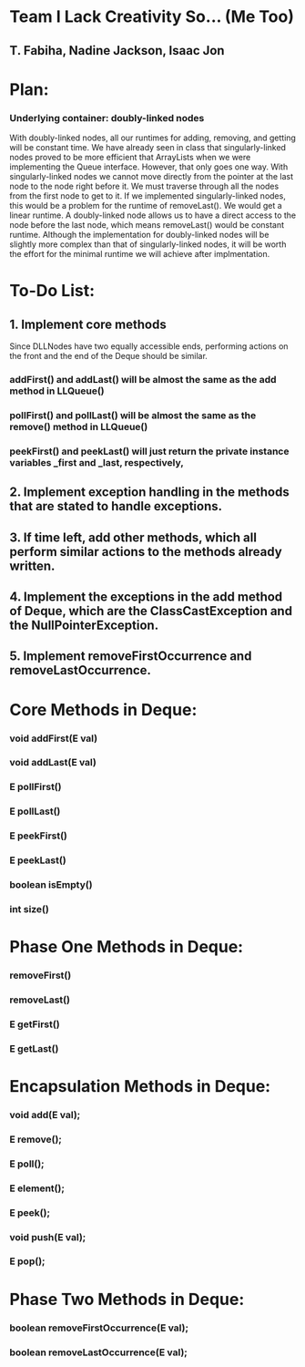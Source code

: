 # Team I Lack Creativity So... (Me Too)
## T. Fabiha, Nadine Jackson, Isaac Jon

# Plan:
### Underlying container: doubly-linked nodes
With doubly-linked nodes, all our runtimes for adding, removing, and getting will be constant time. We have already seen in class that singularly-linked nodes proved to be more efficient that ArrayLists when we were implementing the Queue interface. However, that only goes one way. With singularly-linked nodes we cannot move directly from the pointer at the last node to the node right before it. We must traverse through all the nodes from the first node to get to it. If we implemented singularly-linked nodes, this would be a problem for the runtime of removeLast(). We would get a linear runtime. A doubly-linked node allows us to have a direct access to the node before the last node, which means removeLast() would be constant runtime. Although the implementation for doubly-linked nodes will be slightly more complex than that of singularly-linked nodes, it will be worth the effort for the minimal runtime we will achieve after implmentation.  

# To-Do List:
## 1. Implement core methods
Since DLLNodes have two equally accessible ends, performing actions on the front and the end of the Deque should be similar.
### addFirst() and addLast() will be almost the same as the add method in LLQueue()
### pollFirst() and pollLast() will be almost the same as the remove() method in LLQueue()
### peekFirst() and peekLast() will just return the private instance variables _first and _last, respectively, 

## 2. Implement exception handling in the methods that are stated to handle exceptions.

## 3. If time left, add other methods, which all perform similar actions to the methods already written.

## 4. Implement the exceptions in the add method of Deque, which are the ClassCastException and the NullPointerException.

## 5. Implement removeFirstOccurrence and removeLastOccurrence. 

# Core Methods in Deque:
### void addFirst(E val)
### void addLast(E val)

### E pollFirst()
### E pollLast()

### E peekFirst()
### E peekLast()
	
### boolean isEmpty()

### int size()

# Phase One Methods in Deque:
### removeFirst()
### removeLast()

### E getFirst()
### E getLast()

# Encapsulation Methods in Deque:
### void add(E val);
### E remove();
### E poll();
### E element();
### E peek();

### void push(E val);
### E pop();

# Phase Two Methods in Deque:
### boolean removeFirstOccurrence(E val);
### boolean removeLastOccurrence(E val);


